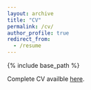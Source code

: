 ```yaml
---
layout: archive 
title: "CV"
permalink: /cv/
author_profile: true
redirect_from:
  - /resume
---
```


{% include base_path %}

Complete CV availble <a href="https://www.dropbox.com/scl/fi/a9zsd0p50ftklqun4zx6s/CV_Chiara_Belletti.pdf?rlkey=m5cv87834nnj82d49t2kl273k&st=qoh6iiz9&dl=0">here</a>.



